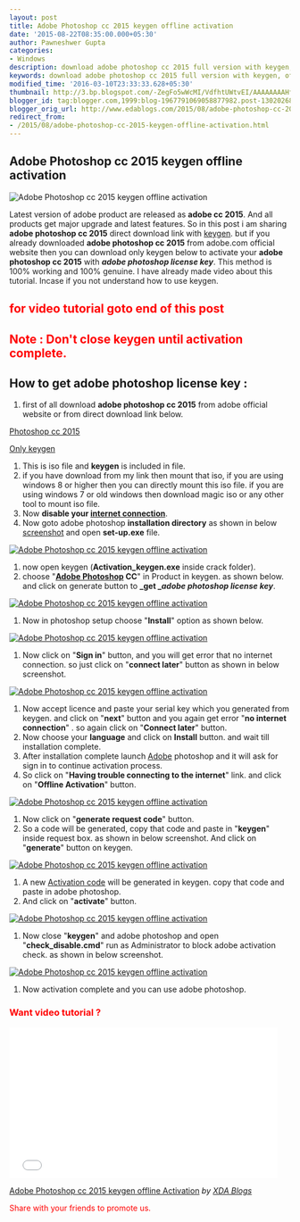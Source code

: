 ```yaml
---
layout: post
title: Adobe Photoshop cc 2015 keygen offline activation
date: '2015-08-22T08:35:00.000+05:30'
author: Pawneshwer Gupta
categories:
- Windows
description: download adobe photoshop cc 2015 full version with keygen, offline installer and offline activation.adobe photoshop license key, official serial key
keywords: download adobe photoshop cc 2015 full version with keygen, offline installer and offline activation.adobe photoshop license key, official serial key
modified_time: '2016-03-10T23:33:33.628+05:30'
thumbnail: http://3.bp.blogspot.com/-ZegFo5wWcMI/VdfhtUWtvEI/AAAAAAAAHfI/xSRpAawluH0/s72-c/adobe-photoshop-cc-2015-keygen-offline-activation-logo.png
blogger_id: tag:blogger.com,1999:blog-1967791069058877982.post-1302026832391058107
blogger_orig_url: http://www.edablogs.com/2015/08/adobe-photoshop-cc-2015-keygen-offline-activation.html
redirect_from:
- /2015/08/adobe-photoshop-cc-2015-keygen-offline-activation.html
---
```


## Adobe Photoshop cc 2015 keygen offline activation

![Adobe Photoshop cc 2015 keygen offline activation](http://3.bp.blogspot.com/-ZegFo5wWcMI/VdfhtUWtvEI/AAAAAAAAHfI/xSRpAawluH0/s320/adobe-photoshop-cc-2015-keygen-offline-activation-logo.png "Adobe Photoshop cc 2015 keygen offline activation")

Latest version of adobe product are released as **adobe cc 2015**. And all products get major upgrade and latest features. So in this post i am sharing **adobe photoshop cc 2015** direct download link with [keygen](http://en.wikipedia.org/wiki/Keygen "Keygen"). but if you already downloaded **adobe photoshop cc 2015** from adobe.com official website then you can download only keygen below to activate your **adobe photoshop cc 2015** with <span style="color: #222222;">_**adobe photoshop license key**_. This method is 100% working and 100% genuine. I have already made video about this tutorial. Incase if you not understand how to use keygen.</span>

## <span style="color: red;">for video tutorial goto end of this post</span>

## <span style="color: red;">Note : Don't close keygen until activation complete.</span>

## How to get adobe photoshop license key :

1.  first of all download **adobe photoshop cc 2015** from adobe official website or from direct download link below.

[Photoshop cc 2015](https://goo.gl/FdyAhO)

[Only keygen](https://goo.gl/OwCz2A)

1.  This is iso file and **keygen** is included in file.
2.  if you have download from my link then mount that iso, if you are using windows 8 or higher then you can directly mount this iso file. if you are using windows 7 or old windows then download magic iso or any other tool to mount iso file.
3.  Now **disable your [internet connection](http://en.wikipedia.org/wiki/Internet_access "Internet access")**.
4.  Now goto adobe photoshop **installation directory** as shown in below [screenshot](http://en.wikipedia.org/wiki/Screenshot "Screenshot") and open **set-up.exe** file.

[![Adobe Photoshop cc 2015 keygen offline activation](http://1.bp.blogspot.com/-ccLdYwIrhcU/Vdfhp_4U0CI/AAAAAAAAHeU/zqe5fuNASmo/s320/adobe-photoshop-cc-2015-keygen-offline-activation-1.png "Adobe Photoshop cc 2015 keygen offline activation")](http://1.bp.blogspot.com/-ccLdYwIrhcU/Vdfhp_4U0CI/AAAAAAAAHeU/zqe5fuNASmo/s1600/adobe-photoshop-cc-2015-keygen-offline-activation-1.png)

1.  now open keygen (**Activation_keygen.exe** inside crack folder).
2.  choose "**[Adobe Photoshop](http://en.wikipedia.org/wiki/Adobe_Photoshop "Adobe Photoshop") CC**" in Product in keygen. as shown below. and click on generate button to **_get _**<span style="color: #222222;">**_adobe photoshop license key_**.</span>

[![Adobe Photoshop cc 2015 keygen offline activation](http://4.bp.blogspot.com/-ZBBmw8rHIdw/VdfhqEf84HI/AAAAAAAAHeY/nzpmNOQdDPw/s320/adobe-photoshop-cc-2015-keygen-offline-activation-2.png "Adobe Photoshop cc 2015 keygen offline activation")](http://4.bp.blogspot.com/-ZBBmw8rHIdw/VdfhqEf84HI/AAAAAAAAHeY/nzpmNOQdDPw/s1600/adobe-photoshop-cc-2015-keygen-offline-activation-2.png)

1.  Now in photoshop setup choose "**Install**" option as shown below.

[![Adobe Photoshop cc 2015 keygen offline activation](http://3.bp.blogspot.com/-y36Lqlj9jZg/VdfhqI5QMSI/AAAAAAAAHec/O4bMHnFAtaE/s320/adobe-photoshop-cc-2015-keygen-offline-activation-3.png "Adobe Photoshop cc 2015 keygen offline activation")](http://3.bp.blogspot.com/-y36Lqlj9jZg/VdfhqI5QMSI/AAAAAAAAHec/O4bMHnFAtaE/s1600/adobe-photoshop-cc-2015-keygen-offline-activation-3.png)

1.  Now click on "**Sign in**" button, and you will get error that no internet connection. so just click on "**connect later**" button as shown in below screenshot.

[![Adobe Photoshop cc 2015 keygen offline activation](http://4.bp.blogspot.com/-UFwCimJpIQw/Vdfht1FIJoI/AAAAAAAAHfM/rbavFe3hnAY/s320/adobe-photoshop-cc-2015-keygen-offline-activation4.png "Adobe Photoshop cc 2015 keygen offline activation")](http://4.bp.blogspot.com/-UFwCimJpIQw/Vdfht1FIJoI/AAAAAAAAHfM/rbavFe3hnAY/s1600/adobe-photoshop-cc-2015-keygen-offline-activation4.png)

1.  Now accept licence and paste your serial key which you generated from keygen. and click on "**next**" button and you again get error "**no internet connection**" . so again click on "**Connect later**" button.
2.  Now choose your **language** and click on **Install** button. and wait till installation complete.
3.  After installation complete launch [Adobe](http://www.adobe.com/ "Adobe Systems") photoshop and it will ask for sign in to continue activation process.
4.  So click on "**Having trouble connecting to the internet**" link. and click on "**Offline Activation**" button.

[![Adobe Photoshop cc 2015 keygen offline activation](http://4.bp.blogspot.com/-RKOhUiMuWD4/Vdfhq4ImwgI/AAAAAAAAHek/DZe9yfa3ulw/s320/adobe-photoshop-cc-2015-keygen-offline-activation-5.png "Adobe Photoshop cc 2015 keygen offline activation")](http://4.bp.blogspot.com/-RKOhUiMuWD4/Vdfhq4ImwgI/AAAAAAAAHek/DZe9yfa3ulw/s1600/adobe-photoshop-cc-2015-keygen-offline-activation-5.png)

1.  Now click on "**generate request code**" button.
2.  So a code will be generated, copy that code and paste in "**keygen**" inside request box. as shown in below screenshot. And click on "**generate**" button on keygen.

[![Adobe Photoshop cc 2015 keygen offline activation](http://3.bp.blogspot.com/-1oCzwCSj9EY/VdfhsNY0EkI/AAAAAAAAHe0/n4yq_sQ6h3o/s700/adobe-photoshop-cc-2015-keygen-offline-activation-6.png "Adobe Photoshop cc 2015 keygen offline activation")](http://3.bp.blogspot.com/-1oCzwCSj9EY/VdfhsNY0EkI/AAAAAAAAHe0/n4yq_sQ6h3o/s700/adobe-photoshop-cc-2015-keygen-offline-activation-6.png)

1.  A new [Activation code](http://en.wikipedia.org/wiki/Product_key "Product key") will be generated in keygen. copy that code and paste in adobe photoshop.
2.  And click on "**activate**" button.

[![Adobe Photoshop cc 2015 keygen offline activation](http://3.bp.blogspot.com/-y0ljKp6gxhU/Vdfhss3AxUI/AAAAAAAAHe4/7y9GIHftlRU/s320/adobe-photoshop-cc-2015-keygen-offline-activation-7.png "Adobe Photoshop cc 2015 keygen offline activation")](http://3.bp.blogspot.com/-y0ljKp6gxhU/Vdfhss3AxUI/AAAAAAAAHe4/7y9GIHftlRU/s1600/adobe-photoshop-cc-2015-keygen-offline-activation-7.png)

1.  Now close "**keygen**" and adobe photoshop and open "**check_disable.cmd**" run as Administrator to block adobe activation check. as shown in below screenshot.

[![Adobe Photoshop cc 2015 keygen offline activation](http://4.bp.blogspot.com/-sRwanI7590c/Vdfhsr4AlgI/AAAAAAAAHfA/XIzxPmn4d7s/s320/adobe-photoshop-cc-2015-keygen-offline-activation-8.png "Adobe Photoshop cc 2015 keygen offline activation")](http://4.bp.blogspot.com/-sRwanI7590c/Vdfhsr4AlgI/AAAAAAAAHfA/XIzxPmn4d7s/s1600/adobe-photoshop-cc-2015-keygen-offline-activation-8.png)

1.  Now activation complete and you can use adobe photoshop.

### <span style="color: red;">Want video tutorial ?</span>

<iframe allowfullscreen="" frameborder="0" height="270" src="//www.dailymotion.com/embed/video/x32fqkw" width="480"></iframe>  

[Adobe Photoshop cc 2015 keygen offline Activation](http://www.dailymotion.com/video/x32fqkw_adobe-photoshop-cc-2015-keygen-offline-activation_tech) _by [XDA Blogs](http://www.dailymotion.com/xdablogs)_

<span style="color: red;">Share with your friends to promote us.</span>